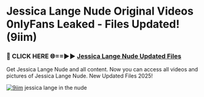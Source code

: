 # Jessica Lange Nude Original Videos 0nlyFans Leaked - Files Updated! (9iim)

<h3>🔴 CLICK HERE 🌐==►► <a href="https://tinyurl.com/yrmya6cz" rel="nofollow">Jessica Lange Nude Updated Files</a></h3>

Get Jessica Lange Nude and all content. Now you can access all videos and pictures of Jessica Lange Nude. New Updated Files 2025!

[![9iim](https://i.imgur.com/FMdXYCs.gif)](https://tinyurl.com/yrmya6cz)
jessica lange in the nude